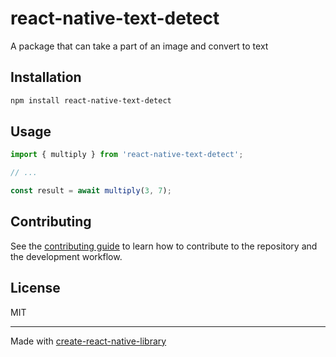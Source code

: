 # react-native-text-detect

A package that can take a part of an image and convert to text

## Installation

```sh
npm install react-native-text-detect
```

## Usage

```js
import { multiply } from 'react-native-text-detect';

// ...

const result = await multiply(3, 7);
```

## Contributing

See the [contributing guide](CONTRIBUTING.md) to learn how to contribute to the repository and the development workflow.

## License

MIT

---

Made with [create-react-native-library](https://github.com/callstack/react-native-builder-bob)
